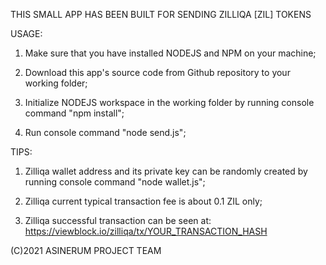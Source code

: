 THIS SMALL APP HAS BEEN BUILT FOR SENDING ZILLIQA [ZIL] TOKENS

USAGE:

1. Make sure that you have installed NODEJS and NPM on your machine;

2. Download this app's source code from Github repository to your working folder;

3. Initialize NODEJS workspace in the working folder by running console command	"npm install";

4. Run console command "node send.js";

TIPS:

1. Zilliqa wallet address and its private key can be randomly created by running console command "node wallet.js";

2. Zilliqa current typical transaction fee is about 0.1 ZIL only;

3. Zilliqa successful transaction can be seen at:
   https://viewblock.io/zilliqa/tx/YOUR_TRANSACTION_HASH

(C)2021 ASINERUM PROJECT TEAM